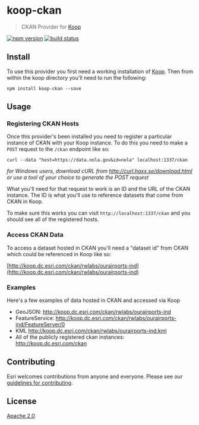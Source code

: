 # koop-ckan

> CKAN Provider for [Koop](https://github.com/koopjs/koop)

[![npm version][npm-img]][npm-url]
[![build status][travis-img]][travis-url]

[npm-img]: https://img.shields.io/npm/v/koop-ckan.svg?style=flat-square
[npm-url]: https://www.npmjs.com/package/koop-ckan
[travis-img]: https://img.shields.io/travis/koopjs/koop-ckan.svg?style=flat-square
[travis-url]: https://travis-ci.org/koopjs/koop-ckan

## Install

To use this provider you first need a working installation of [Koop](https://github.com/koopjs/koop). Then from within the koop directory you'll need to run the following:

```
npm install koop-ckan --save
```

## Usage

### Registering CKAN Hosts

Once this provider's been installed you need to register a particular instance of CKAN with your Koop instance. To do this you need to make a `POST` request to the `/ckan` endpoint like so:

```
curl --data "host=https://data.nola.gov&id=nola" localhost:1337/ckan
```

*for Windows users, download cURL from http://curl.haxx.se/download.html or use a tool of your choice to generate the POST request*

What you'll need for that request to work is an ID and the URL of the CKAN instance. The ID is what you'll use to reference datasets that come from CKAN in Koop.

To make sure this works you can visit `http://localhost:1337/ckan` and you should see all of the registered hosts.

### Access CKAN Data

To access a dataset hosted in CKAN you'll need a "dataset id" from CKAN which could be referenced in Koop like so:

[http://koop.dc.esri.com/ckan/rwlabs/ourairports-ind](http://koop.dc.esri.com/ckan/rwlabs/ourairports-ind)

### Examples

Here's a few examples of data hosted in CKAN and accessed via Koop

* GeoJSON: http://koop.dc.esri.com/ckan/rwlabs/ourairports-ind
* FeatureService: http://koop.dc.esri.com/ckan/rwlabs/ourairports-ind/FeatureServer/0
* KML http://koop.dc.esri.com/ckan/rwlabs/ourairports-ind.kml
* All of the publicly registered ckan instances: http://koop.dc.esri.com/ckan

## Contributing

Esri welcomes contributions from anyone and everyone. Please see our [guidelines for contributing](https://github.com/Esri/contributing).

## License

[Apache 2.0](LICENSE)
